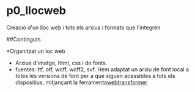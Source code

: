 # p0_llocweb
Creació d'un lloc web i tots els arxius i formats que l'integren

##Continguts

*Organitzat un loc web
* Arxius  d'imatge, html, css i de fonts.
* fuentes: ttf, otf, woff, woff2, svf. Hem adaptat un arxiu de font local a totes les versions de font per a que siguen acessibles a tots els dispositius, mitjançant la ferramenta[webtransformer](http://transfonter.org/)
